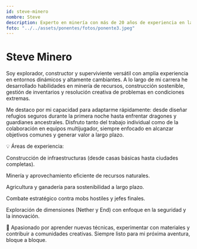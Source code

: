 ```yaml
---
id: steve-minero
nombre: Steve
description: Experto en minería con más de 20 años de experiencia en la industria, especializado en tecnologías sostenibles y gestión de proyectos mineros.
foto: "../../assets/ponentes/fotos/ponente3.jpeg"
---
```


# Steve Minero

Soy explorador, constructor y superviviente versátil con amplia experiencia en entornos dinámicos y altamente cambiantes. A lo largo de mi carrera he desarrollado habilidades en minería de recursos, construcción sostenible, gestión de inventarios y resolución creativa de problemas en condiciones extremas.

Me destaco por mi capacidad para adaptarme rápidamente: desde diseñar refugios seguros durante la primera noche hasta enfrentar dragones y guardianes ancestrales. Disfruto tanto del trabajo individual como de la colaboración en equipos multijugador, siempre enfocado en alcanzar objetivos comunes y generar valor a largo plazo.

💡 Áreas de experiencia:

Construcción de infraestructuras (desde casas básicas hasta ciudades completas).

Minería y aprovechamiento eficiente de recursos naturales.

Agricultura y ganadería para sostenibilidad a largo plazo.

Combate estratégico contra mobs hostiles y jefes finales.

Exploración de dimensiones (Nether y End) con enfoque en la seguridad y la innovación.

🌱 Apasionado por aprender nuevas técnicas, experimentar con materiales y contribuir a comunidades creativas. Siempre listo para mi próxima aventura, bloque a bloque.
